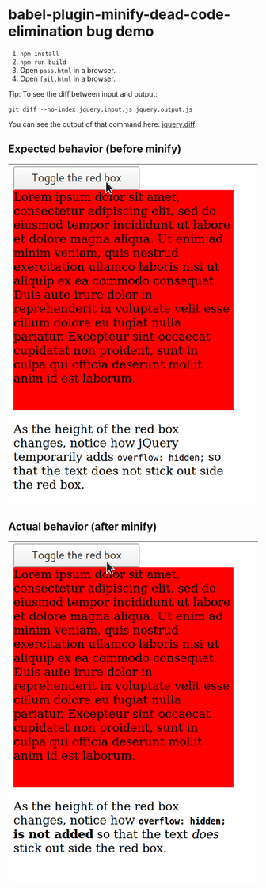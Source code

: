 # babel-plugin-minify-dead-code-elimination bug demo

1. `npm install`
2. `npm run build`
3. Open `pass.html` in a browser.
4. Open `fail.html` in a browser.

Tip: To see the diff between input and output:

```
git diff --no-index jquery.input.js jquery.output.js
```

You can see the output of that command here: [jquery.diff](jquery.diff).

## Expected behavior (before minify)

![pass.gif](pass.gif)

## Actual behavior (after minify)

![fail.gif](fail.gif)
